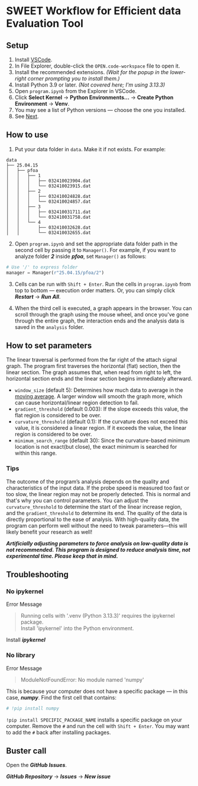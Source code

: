 # SWEET Workflow for Efficient data Evaluation Tool

## Setup

1. Install [VSCode](https://code.visualstudio.com/).
2. In File Explorer, double-click the `OPEN.code-workspace` file to open it.
3. Install the recommended extensions.
   *(Wait for the popup in the lower-right corner prompting you to install them.)*
4. Install Python 3.9 or later. *(Not covered here; I'm using 3.13.3)*
5. Open `program.ipynb` from the Explorer in VSCode.
6. Click **Select Kernel** → **Python Environments...** → **Create Python Environment** → **Venv**.
7. You may see a list of Python versions — choose the one you installed.
8. See [Next](#how-to-use).

## How to use

1. Put your data folder in `data`. Make it if not exists. For example:
```
data
├── 25.04.15
│   ├── pfoa
│   │   ├── 1
│   │   │   ├── 032410023904.dat
│   │   │   └── 032410023915.dat
│   │   ├── 2
│   │   │   ├── 032410024828.dat
│   │   │   └── 032410024857.dat
│   │   ├── 3
│   │   │   ├── 032410031711.dat
│   │   │   └── 032410031758.dat
│   │   └── 4
│   │       ├── 032410032628.dat
│   │       └── 032410032655.dat
```
2. Open `program.ipynb` and set the appropriate data folder path in the second cell by passing it to `Manager()`. For example, if you want to analyze folder ***2*** inside ***pfoa***, set `Manager()` as follows:
```python
# Use '/' to express folder
manager = Manager(r"25.04.15/pfoa/2")
```

3. Cells can be run with `Shift + Enter`. Run the cells in `program.ipynb` from top to bottom — execution order matters. Or, you can simply click ***Restart*** → ***Run All***.

4. When the third cell is executed, a graph appears in the browser. You can scroll through the graph using the mouse wheel, and once you've gone through the entire graph, the interaction ends and the analysis data is saved in the `analysis` folder.


## How to set parameters
The linear traversal is performed from the far right of the attach signal graph. The program first traverses the horizontal (flat) section, then the linear section. The graph assumes that, when read from right to left, the horizontal section ends and the linear section begins immediately afterward.

+ `window_size` (default 5): Determines how much data to average in the [moving average](https://en.wikipedia.org/wiki/Moving_average). A larger window will smooth the graph more, which can cause horizontal/linear region detection to fail.
+ `gradient_threshold` (default 0.003): If the slope exceeds this value, the flat region is considered to be over.
+ `curvature_threshold` (default 0.1): If the curvature does not exceed this value, it is considered a linear region. If it exceeds the value, the linear region is considered to be over.
+ `minimum_search_range` (default 30): Since the curvature-based minimum location is not exact(but close), the exact minimum is searched for within this range.

### Tips

The outcome of the program’s analysis depends on the quality and characteristics of the input data. If the probe speed is measured too fast or too slow, the linear region may not be properly detected. This is normal and that's why you can control parameters. You can adjust the `curvature_threshold` to determine the start of the linear increase region, and the `gradient_threshold` to determine its end. The quality of the data is directly proportional to the ease of analysis. With high-quality data, the program can perform well without the need to tweak parameters—this will likely benefit your research as well!

***Artificially adjusting parameters to force analysis on low-quality data is not recommended. This program is designed to reduce analysis time, not experimental time. Please keep that in mind.***


## Troubleshooting
### No ipykernel
Error Message
> Running cells with '.venv (Python 3.13.3)' requires the ipykernel package.\
> Install 'ipykernel' into the Python environment.

Install ***ipykernel***
### No library
Error Message
> ModuleNotFoundError: No module named 'numpy'

This is because your computer does not have a specific package — in this case, ***numpy***. Find the first cell that contains:
```python
# !pip install numpy
```
`!pip install SPECIFIC_PACKAGE_NAME` installs a specific package on your computer. Remove the `#` and run the cell with `Shift + Enter`. You may want to add the `#` back after installing packages.

## Buster call
Open the ***GitHub Issues***.

***GitHub Repository*** → ***Issues*** → ***New issue***